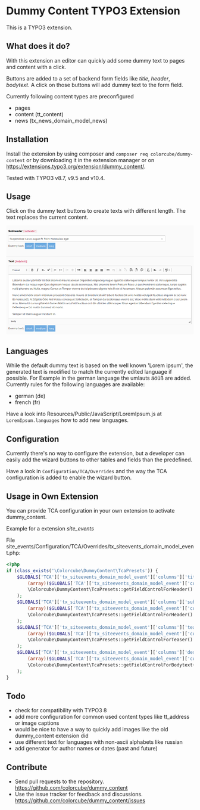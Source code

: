 # Dummy Content TYPO3 Extension

This is a TYPO3 extension.

## What does it do?

With this extension an editor can quickly add some dummy text to pages and content with a click.

Buttons are added to a set of backend form fields like _title_, _header_, _bodytext_. A click on those buttons will
add dummy text to the form field.

Currently following content types are preconfigured

- pages
- content (tt_content)
- news (tx_news_domain_model_news)

## Installation

Install the extension by using composer and `composer req colorcube/dummy-content` or by downloading it in the extension
manager or on https://extensions.typo3.org/extension/dummy_content/.

Tested with TYPO3 v8.7, v9.5 and v10.4. 

## Usage

Click on the dummy text buttons to create texts with different length. The text replaces the current content.

![Screenshot](Documentation/Images/Screenshot.png)

## Languages

While the default dummy text is based on the well known 'Lorem ipsum', the generated text is modified to match the
currently edited language if possible. For Example in the german language the umlauts äöüß are added. Currently rules
for the following languages are available:

- german (de)
- french (fr)

Have a look into Resources/Public/JavaScript/LoremIpsum.js at `LoremIpsum.languages` how to add new languages.

## Configuration

Currently there's no way to configure the extension, but a developer can easily add the wizard buttons to other tables
and fields than the predefined.

Have a look in `Configuration/TCA/Overrides` and the way the TCA configuration is added to enable the wizard button.

## Usage in Own Extension

You can provide TCA configuration in your own extension to activate dummy_content.

Example for a extension *site_events*

File site_events/Configuration/TCA/Overrides/tx_siteevents_domain_model_event.php:
    
   
```php
<?php
if (class_exists('\Colorcube\DummyContent\TcaPresets')) {
    $GLOBALS['TCA']['tx_siteevents_domain_model_event']['columns']['title']['config']['fieldWizard'] = array_merge(
        (array)($GLOBALS['TCA']['tx_siteevents_domain_model_event']['columns']['title']['config']['fieldWizard']), 
        \Colorcube\DummyContent\TcaPresets::getFieldControlForHeader()
    );
    $GLOBALS['TCA']['tx_siteevents_domain_model_event']['columns']['subtitle']['config']['fieldWizard'] = array_merge(
        (array)($GLOBALS['TCA']['tx_siteevents_domain_model_event']['columns']['subtitle']['config']['fieldWizard']), 
        \Colorcube\DummyContent\TcaPresets::getFieldControlForHeader()
    );
    $GLOBALS['TCA']['tx_siteevents_domain_model_event']['columns']['teaser']['config']['fieldWizard'] = array_merge(
        (array)($GLOBALS['TCA']['tx_siteevents_domain_model_event']['columns']['teaser']['config']['fieldWizard']), 
        \Colorcube\DummyContent\TcaPresets::getFieldControlForTeaser()
    );
    $GLOBALS['TCA']['tx_siteevents_domain_model_event']['columns']['description']['config']['fieldWizard'] = array_merge(
        (array)($GLOBALS['TCA']['tx_siteevents_domain_model_event']['columns']['description']['config']['fieldWizard']), 
        \Colorcube\DummyContent\TcaPresets::getFieldControlForBodytext()
    );
} 
```

## Todo

- check for compatibility with TYPO3 8
- add more configuration for common used content types like tt_address or image captions
- would be nice to have a way to quickly add images like the old dummy_content extension did
- use different text for languages with non-ascii alphabets like russian
- add generator for author names or dates (past and future)


## Contribute

- Send pull requests to the repository. <https://github.com/colorcube/dummy_content>
- Use the issue tracker for feedback and discussions. <https://github.com/colorcube/dummy_content/issues>


